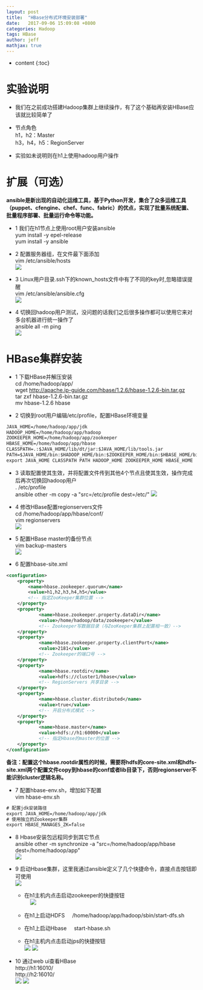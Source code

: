 ```yaml
---
layout: post
title:  "HBase分布式环境安装部署"
date:   2017-09-06 15:09:08 +0800
categories: Hadoop
tags: HBase
author: jeff
mathjax: true
---
```


* content
{:toc}


# 实验说明
* 我们在之前成功搭建Hadoop集群上继续操作，有了这个基础再安装HBase应该就比较简单了

* 节点角色<br>
    h1，h2：Master    
    h3，h4，h5：RegionServer
    
* 实验如未说明则在h1上使用hadoop用户操作

# 扩展（可选）
**ansible是新出现的自动化运维工具，基于Python开发，集合了众多运维工具（puppet、cfengine、chef、func、fabric）的优点，实现了批量系统配置、批量程序部署、批量运行命令等功能。**
* 1 我们在h1节点上使用root用户安装ansible    
    yum install -y epel-release<br>
    yum install -y ansible
    
* 2 配置服务器组，在文件最下面添加<br>
    vim /etc/ansible/hosts    
    ![](http://ov7z79pcc.bkt.clouddn.com/15047840690541.jpg)
    
* 3 Linux用户目录.ssh下的known_hosts文件中有了不同的key时,忽略错误提醒    
    vim /etc/ansible/ansible.cfg    
    ![](http://ov7z79pcc.bkt.clouddn.com/15047942950128.jpg)
    
* 4 切换回hadoop用户测试，没问题的话我们之后很多操作都可以使用它来对多台机器进行统一操作了    
    ansible all -m ping    
    ![](http://ov7z79pcc.bkt.clouddn.com/15047843429405.jpg)
    
# HBase集群安装
* 1 下载HBase并解压安装    
    cd /home/hadoop/app/<br>
    wget http://apache.ip-guide.com/hbase/1.2.6/hbase-1.2.6-bin.tar.gz    
    tar zxf hbase-1.2.6-bin.tar.gz    
    mv hbase-1.2.6 hbase
    
* 2 切换到root用户编辑/etc/profile，配置HBase环境变量    
    
```xml
JAVA_HOME=/home/hadoop/app/jdk
HADOOP_HOME=/home/hadoop/app/hadoop
ZOOKEEPER_HOME=/home/hadoop/app/zookeeper
HBASE_HOME=/home/hadoop/app/hbase
CLASSPATH=.:$JAVA_HOME/lib/dt/jar:$JAVA_HOME/lib/tools.jar
PATH=$JAVA_HOME/bin:$HADOOP_HOME/bin:$ZOOKEEPER_HOME/bin:$HBASE_HOME/bin:$PATH
export JAVA_HOME CLASSPATH PATH HADOOP_HOME ZOOKEEPER_HOME HBASE_HOME
```

* 3 读取配置使其生效，并将配置文件传到其他4个节点且使其生效，操作完成后再次切换回hadoop用户    
    . /etc/profile    
    ansible other -m copy -a "src=/etc/profile dest=/etc/"
    ![](http://ov7z79pcc.bkt.clouddn.com/15047846941434.jpg)

* 4 修改HBase配置regionservers文件    
    cd /home/hadoop/app/hbase/conf/    
    vim regionservers    
    ![](http://ov7z79pcc.bkt.clouddn.com/15046839563708.jpg)

* 5 配置HBase master的备份节点    
    vim backup-masters    
    ![](http://ov7z79pcc.bkt.clouddn.com/15046840466772.jpg)

* 6 配置hbase-site.xml    
    
```xml
<configuration>
	<property>
        <name>hbase.zookeeper.quorum</name>
        <value>h1,h2,h3,h4,h5</value>
        <!-- 指定ZooKeeper集群位置 -->
    </property>
    <property>
            <name>hbase.zookeeper.property.dataDir</name>
            <value>/home/hadoop/data/zookeeper</value>
            <!-- Zookeeper写数据目录（与ZooKeeper集群上配置相一致）-->
    </property>
    <property>
            <name>hbase.zookeeper.property.clientPort</name>
            <value>2181</value>
            <!-- Zookeeper的端口号 -->
    </property>
	<property>
            <name>hbase.rootdir</name>
            <value>hdfs://cluster1/hbase</value>
            <!-- RegionServers 共享目录 -->
    </property>
    <property>
            <name>hbase.cluster.distributed</name>
            <value>true</value>
            <!-- 开启分布式模式 -->
    </property>
    <property>
            <name>hbase.master</name>
            <value>hdfs://h1:60000</value>
            <!-- 指定Hbase的master的位置 -->
    </property>
</configuration>
```    
**备注：配置这个hbase.rootdir属性的时候，需要将hdfs的core-site.xml和hdfs-site.xml两个配置文件copy到hbase的conf或者lib目录下，否则regionserver不能识别cluster逻辑名称。**

* 7 配置hbase-env.sh，增加如下配置<br>
    vim hbase-env.sh    
    
```xml
# 配置jdk安装路径
export JAVA_HOME=/home/hadoop/app/jdk
# 使用独立的Zookeeper集群
export HBASE_MANAGES_ZK=false
```

* 8 Hbase安装包远程同步到其它节点    
    ansible other -m synchronize -a "src=/home/hadoop/app/hbase dest=/home/hadoop/app"    
    ![](http://ov7z79pcc.bkt.clouddn.com/15047933674608.jpg)    
    
* 9 启动Hbase集群，这里我通过ansible定义了几个快捷命令，直接点击按钮即可使用    
    ![](http://ov7z79pcc.bkt.clouddn.com/15047935025796.jpg)
    
    * 在h1主机内点击启动zookeeper的快捷按钮    
        ![](http://ov7z79pcc.bkt.clouddn.com/15047935851560.jpg)
    
    * 在h1上启动HDFS    
        /home/hadoop/app/hadoop/sbin/start-dfs.sh
    
    * 在h1上启动Hbase    
        start-hbase.sh
        
    * 在h1主机内点击启动jps的快捷按钮    
        ![](http://ov7z79pcc.bkt.clouddn.com/15047938434819.jpg)
        ![](http://ov7z79pcc.bkt.clouddn.com/15047938624470.jpg)

* 10 通过web ui查看HBase    
    http://h1:16010/    
    http://h2:16010/    
    ![](http://ov7z79pcc.bkt.clouddn.com/15046947775496.jpg)
    ![](http://ov7z79pcc.bkt.clouddn.com/15046947961620.jpg)


